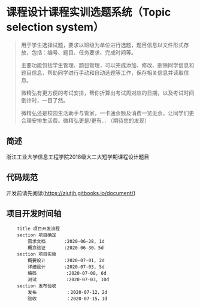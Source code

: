 # 课程设计课程实训选题系统（Topic selection system）

> 用于学生选择试题，要求以班级为单位进行选题，题目信息以文件形式存放，包括：编号、题目、任务要求、完成时间等。
>
> 主要功能包括学生管理、题目管理，可以完成添加、修改、删除同学信息和题目信息，帮助同学进行手动和自动选题等工作，保存相关信息并读取信息。
>
> 微精弘有更方便的考试安排，帮你折算出考试周对应的日期，以及考试时间倒计时，一目了然。
>
> 微精弘还是校园生活助手与管家，一卡通余额及消费一览无余，让同学们更合理安排生活费。微精弘更是/更有... （期待您的发现）

## 简述

浙江工业大学信息工程学院2018级大二大短学期课程设计题目

## 代码规范

开发前请先阅读(https://zjutjh.gitbooks.io/document/)

## 项目开发时间轴

```gantt
    title 项目开发流程
    section 项目确定
        需求文档       :2020-06-28, 1d
        概念验证       :2020-06-30，5d
    section 项目实施
        概要设计       :2020-07-01, 2d
        详细设计       :2020-07-03, 5d
        编码           :2020-07-08, 6d
        测试           :2020-07-03, 10d
    section 发布验收
        发布           ：2020-07-12，2d
        验收           ：2020-07-15，1d
```
